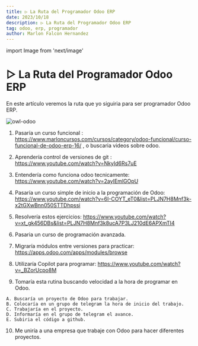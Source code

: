 ```yaml
---
title: ▷ La Ruta del Programador Odoo ERP
date: 2023/10/18
description: ▷ La Ruta del Programador Odoo ERP
tag: odoo, erp, programador
author: Marlon Falcon Hernandez
---
```

import Image from 'next/image'

# ▷ La Ruta del Programador Odoo ERP
En este artículo veremos la ruta que yo siguiria para ser programador Odoo ERP.

<Image
  src="/images/ruta-programador-odoo.png"
  alt="owl-odoo"
  width={1280}
  height={720}
  priority
  className="next-image"
/>

1. Pasaría un curso funcional : https://www.marloncursos.com/cursos/category/odoo-funcional/curso-funcional-de-odoo-erp-16/ , o buscaria videos sobre odoo.

2. Aprendería control de versiones de git : https://www.youtube.com/watch?v=NkyId6Rs7uE

3. Entendería como funciona odoo tecnicamente: https://www.youtube.com/watch?v=2ayIEmlGOpU

4. Pasaría un curso simple de inicio a la programación de Odoo: https://www.youtube.com/watch?v=6I-COYT_eT0&list=PLJN7H8Mnf3k-x2tGXwBnn050STTDhpssi

5. Resolvería estos ejercicios: https://www.youtube.com/watch?v=xt_gk456DBs&list=PLJN7H8Mnf3k8ucA7P3LJ210dE6APXmTI4

6. Pasaria un curso de programación avanzada.

7. Migraría módulos entre versiones para practicar: https://apps.odoo.com/apps/modules/browse

8. Utilizaría Copilot para programar: https://www.youtube.com/watch?v=_BZorUcpo8M

9. Tomaría esta rutina buscando velocidad a la hora de programar en Odoo.

```
A. Buscaría un proyecto de Odoo para trabajar.
B. Colocaría en un grupo de telegram la hora de inicio del trabajo.
C. Trabajaría en el proyecto.
D. Informaría en el grupo de telegram el avance.
E. Subiria el código a github.
```

10. Me uniría a una empresa que trabaje con Odoo para hacer diferentes proyectos.
